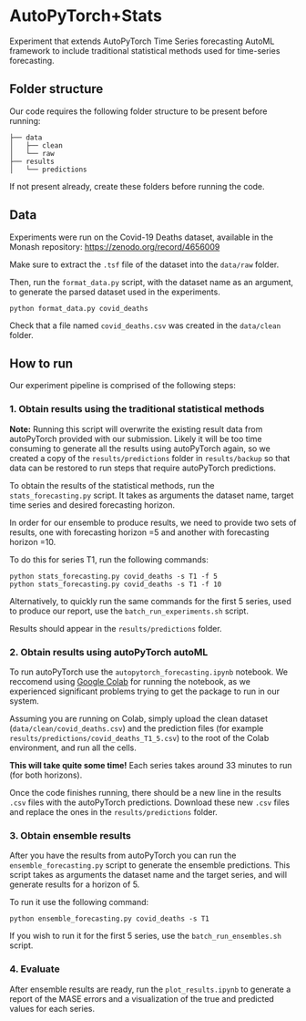# AutoPyTorch+Stats

Experiment that extends AutoPyTorch Time Series forecasting AutoML framework to include traditional statistical methods used for time-series forecasting.

## Folder structure

Our code requires the following folder structure to be present before running:

```
├── data
│   ├── clean
│   └── raw
├── results
│   └── predictions
```

If not present already, create these folders before running the code.

## Data

Experiments were run on the Covid-19 Deaths dataset, available in the Monash repository: https://zenodo.org/record/4656009

Make sure to extract the `.tsf` file of the dataset into the `data/raw` folder.

Then, run the `format_data.py` script, with the dataset name as an argument, to generate the parsed dataset used in the experiments.

```
python format_data.py covid_deaths
```

Check that a file named `covid_deaths.csv` was created in the `data/clean` folder.

## How to run

Our experiment pipeline is comprised of the following steps:

### 1. Obtain results using the traditional statistical methods

**Note:** Running this script will overwrite the existing result data from autoPyTorch provided with our submission. Likely it will be too time consuming to generate all the results using autoPyTorch again, so we created a copy of the `results/predictions` folder in `results/backup` so that data can be restored to run steps that require autoPyTorch predictions.

To obtain the results of the statistical methods, run the `stats_forecasting.py` script. It takes as arguments the dataset name, target time series and desired forecasting horizon.

In order for our ensemble to produce results, we need to provide two sets of results, one with forecasting horizon =5 and another with forecasting horizon =10.

To do this for series T1, run the following commands:

```
python stats_forecasting.py covid_deaths -s T1 -f 5
python stats_forecasting.py covid_deaths -s T1 -f 10
```

Alternatively, to quickly run the same commands for the first 5 series, used to produce our report, use the `batch_run_experiments.sh` script.

Results should appear in the `results/predictions` folder.

### 2. Obtain results using autoPyTorch autoML

To run autoPyTorch use the `autopytorch_forecasting.ipynb` notebook. We reccomend using [Google Colab](https://colab.research.google.com/) for running the notebook, as we experienced significant problems trying to get the package to run in our system. 

Assuming you are running on Colab, simply upload the clean dataset (`data/clean/covid_deaths.csv`) and the prediction files (for example `results/predictions/covid_deaths_T1_5.csv`) to the root of the Colab environment, and run all the cells. 

**This will take quite some time!** Each series takes around 33 minutes to run (for both horizons).

Once the code finishes running, there should be a new line in the results `.csv` files with the autoPyTorch predictions. Download these new `.csv` files and replace the ones in the `results/predictions` folder.

### 3. Obtain ensemble results

After you have the results from autoPyTorch you can run the `ensemble_forecasting.py` script to generate the ensemble predictions. This script takes as arguments the dataset name and the target series, and will generate results for a horizon of 5.

To run it use the following command:

```
python ensemble_forecasting.py covid_deaths -s T1
```

If you wish to run it for the first 5 series, use the `batch_run_ensembles.sh` script.

### 4. Evaluate

After ensemble results are ready, run the `plot_results.ipynb` to generate a report of the MASE errors and a visualization of the true and predicted values for each series.
